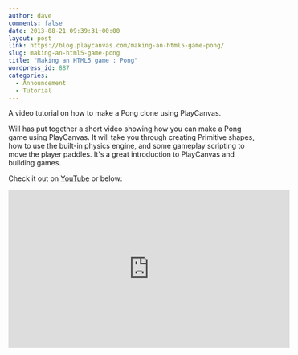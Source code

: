 ```yaml
---
author: dave
comments: false
date: 2013-08-21 09:39:31+00:00
layout: post
link: https://blog.playcanvas.com/making-an-html5-game-pong/
slug: making-an-html5-game-pong
title: "Making an HTML5 game : Pong"
wordpress_id: 887
categories:
  - Announcement
  - Tutorial
---
```


A video tutorial on how to make a Pong clone using PlayCanvas.

Will has put together a short video showing how you can make a Pong game using PlayCanvas. It will take you through creating Primitive shapes, how to use the built-in physics engine, and some gameplay scripting to move the player paddles. It's a great introduction to PlayCanvas and building games.

Check it out on [YouTube](https://www.youtube.com/watch?v=oeR-flW-ojw) or below:

<iframe width="560" height="315" src="https://www.youtube.com/embed/oeR-flW-ojw" frameborder="0" allow="accelerometer; autoplay; clipboard-write; encrypted-media; gyroscope; picture-in-picture" allowfullscreen></iframe>
